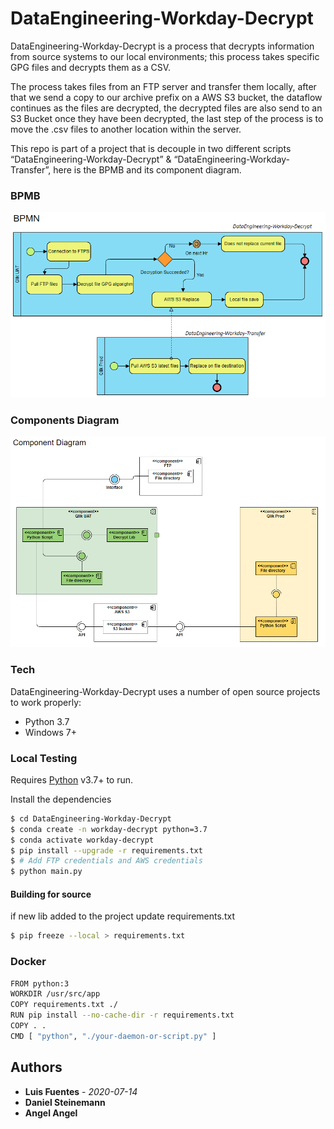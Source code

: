 # DataEngineering-Workday-Decrypt
DataEngineering-Workday-Decrypt is a process that decrypts information from source systems to our local environments; this process takes specific GPG files and decrypts them as a CSV.

The process takes files from an FTP server and transfer them locally, after that we send a copy to our archive prefix on a AWS S3 bucket, the dataflow continues as the files are decrypted, the decrypted files are also send to an S3 Bucket once they have been decrypted, the last step of the process is to move the .csv files to another location within the server. 

This repo is part of a project that is decouple in two different scripts “DataEngineering-Workday-Decrypt” & “DataEngineering-Workday-Transfer”, here is the BPMB and its component diagram.

### BPMB
![](resources/img/bpmb.PNG)

### Components Diagram
![](resources/img/components.PNG)

### Tech
DataEngineering-Workday-Decrypt uses a number of open source projects to work properly:

* Python 3.7
* Windows 7+

### Local Testing

Requires [Python](https://docs.conda.io/en/latest/miniconda.html) v3.7+ to run.

Install the dependencies

```sh
$ cd DataEngineering-Workday-Decrypt
$ conda create -n workday-decrypt python=3.7
$ conda activate workday-decrypt
$ pip install --upgrade -r requirements.txt
$ # Add FTP credentials and AWS credentials
$ python main.py
```

#### Building for source
if new lib added to the project update requirements.txt
```sh
$ pip freeze --local > requirements.txt
```

### Docker

```sh
FROM python:3
WORKDIR /usr/src/app
COPY requirements.txt ./
RUN pip install --no-cache-dir -r requirements.txt
COPY . .
CMD [ "python", "./your-daemon-or-script.py" ]
```


## Authors
* **Luis Fuentes** - *2020-07-14*
* **Daniel Steinemann**
* **Angel Angel**